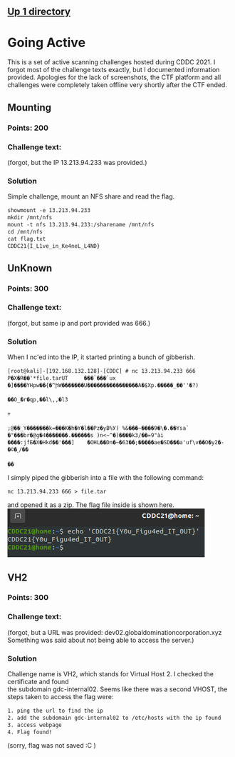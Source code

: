 ## [Up 1 directory](../CDDC_2021.md)
  
# Going Active
This is a set of active scanning challenges hosted during CDDC 2021.
I forgot most of the challenge texts exactly, but I documented information provided.
Apologies for the lack of screenshots, the CTF platform and all challenges were completely
taken offline very shortly after the CTF ended.

## Mounting
### Points: 200
### Challenge text:
(forgot, but the IP 13.213.94.233 was provided.)
  
### Solution
Simple challenge, mount an NFS share and read the flag.
```
showmount -e 13.213.94.233
mkdir /mnt/nfs
mount -t nfs 13.213.94.233:/sharename /mnt/nfs
cd /mnt/nfs
cat flag.txt
CDDC21{I_L1ve_in_Ke4neL_L4ND}
```
  
## UnKnown
### Points: 300
### Challenge text:
(forgot, but same ip and port provided was 666.)
  
### Solution
When I nc'ed into the IP, it started printing a bunch of gibberish.  
  
```
[root@kali]-[192.168.132.128]-[CDDC] # nc 13.213.94.233 666
P�X�R��'*file.tarUT     ���`���`ux
�]����YHpw��{�^իW�������U����������������A�$Xp.�����_��''�?)
                                                            ��O_�r�qp,��l\,,�l3
                                                                               +
                                                                                ;@��_Y�������k=���K�h�Y�l��Pz�yB%У) %&���~����9�\�.��Ysa` �"���br�@g�4�������.������s )n<~^�)����k3/��=9"ài ����:jfƂ�X�Hkd��'���]    �OHL��Dn�~�63��;�����ae�SD���a'uf\v��O�y2�-�©�˻/��
                                                                                  ��

```  
I simply piped the gibberish into a file with the following command:
```
nc 13.213.94.233 666 > file.tar
```
and opened it as a zip. The flag file inside is shown here.
![flag](./Going_Active/flag2.png)
  
## VH2
### Points: 300
### Challenge text:
(forgot, but a URL was provided: dev02.globaldominationcorporation.xyz  
Something was said about not being able to access the server.)
  
### Solution
Challenge name is VH2, which stands for Virtual Host 2. I checked the certificate and found  
the subdomain gdc-internal02.
Seems like there was a second VHOST, the steps taken to access the flag were:
  
```
1. ping the url to find the ip
2. add the subdomain gdc-internal02 to /etc/hosts with the ip found
3. access webpage
4. Flag found!
```
(sorry, flag was not saved :C )